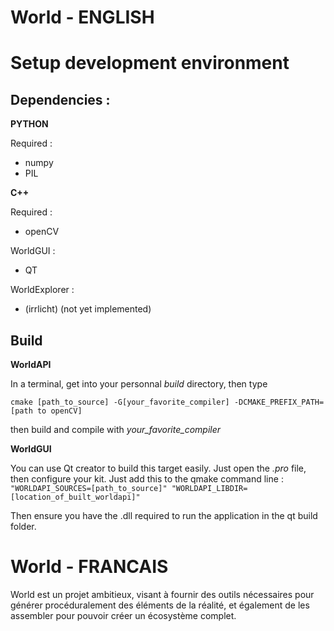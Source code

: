 World - ENGLISH
==========

Setup development environment
==========

Dependencies :
----------

**PYTHON**

Required : 
- numpy
- PIL

**C++**

Required :
- openCV

WorldGUI :
- QT

WorldExplorer :
- (irrlicht) (not yet implemented)

Build
-------

**WorldAPI**

In a terminal, get into your personnal *build* directory, then type

```
cmake [path_to_source] -G[your_favorite_compiler] -DCMAKE_PREFIX_PATH=[path to openCV]
```

then build and compile with *your_favorite_compiler*

**WorldGUI**

You can use Qt creator to build this target easily. Just open the *.pro* file, then configure your kit.
Just add this to the qmake command line : `"WORLDAPI_SOURCES=[path_to_source]" "WORLDAPI_LIBDIR=[location_of_built_worldapi]"`

Then ensure you have the .dll required to run the application in the qt build folder.



World - FRANCAIS
===========

World est un projet ambitieux, visant à fournir des outils nécessaires pour générer procéduralement des éléments
de la réalité, et également de les assembler pour pouvoir créer un écosystème complet.

